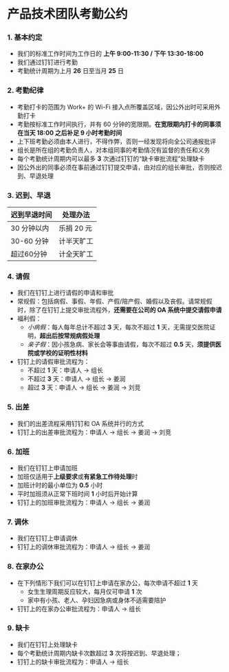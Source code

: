 # 产品技术团队考勤公约

### 1. 基本约定

  - 我们的标准工作时间为工作日的 **上午 9:00-11:30 / 下午 13:30-18:00**
  - 我们通过钉钉进行考勤
  - 考勤统计周期为上月 **26** 日至当月 **25** 日

### 2. 考勤纪律

  - 考勤打卡的范围为 Work+ 的 Wi-Fi 接入点所覆盖区域，因公外出时可采用外勤打卡
  - 考勤按标准工作时间执行，并有 60 分钟的宽限期。**在宽限期内打卡的同事须在当天 18:00 之后补足 **9** 小时考勤时间**
  - 上下班考勤必须由本人进行，不得作弊，否则一经发现将向全公司通报批评
  - 组长是所在组的考勤负责人，对本组同事的考勤情况有监督的责任和义务
  - 每个考勤统计周期内可以最多 **3** 次通过钉钉的“缺卡审批流程”处理缺卡
  - 因公外出的同事必须在事前通过钉钉提交申请，由对应的组长审批，否则按迟到、早退处理

### 3. 迟到、早退

| 迟到早退时间 | 处理办法 |
| --- | --- |
| 30 分钟以内 | 乐捐 20 元 |
| 30-60 分钟 | 计半天旷工 |
| 超过60分钟 | 计全天旷工 |

### 4. 请假

  - 我们在钉钉上进行请假的申请和审批
  - 常规假：包括病假、事假、年假、产假/陪产假、婚假以及丧假。请常规假时，除了在钉钉上提交审批流程外，**还需要在公司的 OA 系统中提交请假申请**
  - 福利假：
    + *小病假*：每人每年总计不超过 **3** 天，每次不超过 **1** 天，无需提交医院证明，**超出后按常规病假处理**
    + *亲子假*：因小孩急病、家长会等事由请假，每次不超过 **0.5** 天，**须提供医院或学校的证明性材料**
  - 钉钉上的请假审批流程为：
    + 不超过 **1** 天：申请人 → 组长
    + 不超过 **3** 天：申请人 → 组长 → 姜润
    + 超过 **3** 天：申请人 → 组长 → 姜润 → 刘竞

### 5. 出差

  - 我们的出差流程采用钉钉和 OA 系统并行的方式
  - 钉钉上的出差审批流程为：申请人 → 组长 → 姜润 → 刘竞

### 6. 加班

  - 我们在钉钉上申请加班
  - 加班仅适用于**上级要求**或**有紧急工作待处理**时
  - 加班计时的最小单位为 **0.5** 小时
  - 平时加班须从正常下班时间 **1** 小时后开始计算
  - 钉钉上的加班审批流程为：申请人 → 组长 → 姜润

### 7. 调休

  - 我们在钉钉上申请调休
  - 钉钉上的调休审批流程为：申请人 → 组长 → 姜润

### 8. 在家办公
  - 在下列情形下我们可以在钉钉上申请在家办公，每次申请不超过 **1** 天
    + 女生生理周期反应较大，每月仅可申请 **1** 次
    + 家中有小孩、老人、孕妇因急病或身体不适需要陪护
  - 钉钉上的在家办公审批流程为：申请人 → 组长

### 9. 缺卡

  - 我们在钉钉上处理缺卡
  - 每个考勤统计周期内缺卡次数超过 **3** 次将按迟到、早退处理；
  - 钉钉上的缺卡审批流程为：申请人 → 组长

